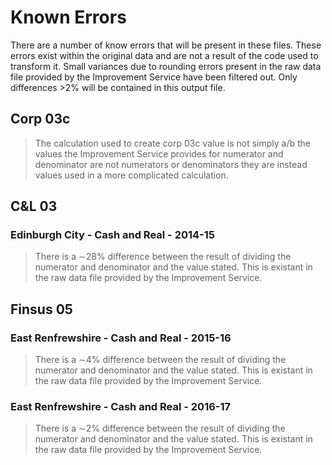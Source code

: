 # Known Errors
There are a number of know errors that will be present in these files. These errors exist within the original data and are not a result of the code used to transform it. Small variances due to rounding errors present in the raw data file provided by the Improvement Service have been filtered out. Only differences >2% will be contained in this output file.

## Corp 03c
> The calculation used to create corp 03c value is not simply a/b the values the Improvement Service provides for numerator and denominator are not numerators or denominators they are instead values used in a more complicated calculation.

## C&L 03
### Edinburgh City - Cash and Real - 2014-15
> There is a ∼28% difference between the result of dividing the numerator and denominator and the value stated. This is existant in the raw data file provided by the Improvement Service.

## Finsus 05
### East Renfrewshire - Cash and Real - 2015-16
> There is a ∼4% difference between the result of dividing the numerator and denominator and the value stated. This is existant in the raw data file provided by the Improvement Service.
### East Renfrewshire - Cash and Real - 2016-17
> There is a ∼2% difference between the result of dividing the numerator and denominator and the value stated. This is existant in the raw data file provided by the Improvement Service.

